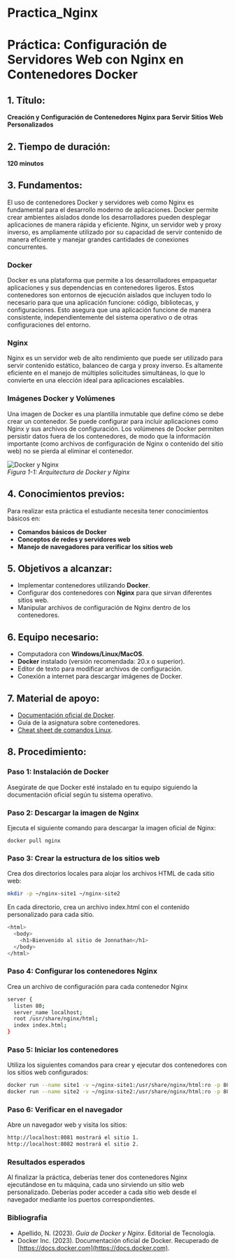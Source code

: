 # Practica_Nginx

# Práctica: Configuración de Servidores Web con Nginx en Contenedores Docker

## 1. Título:
**Creación y Configuración de Contenedores Nginx para Servir Sitios Web Personalizados**

## 2. Tiempo de duración:
**120 minutos**

## 3. Fundamentos:

El uso de contenedores Docker y servidores web como Nginx es fundamental para el desarrollo moderno de aplicaciones. Docker permite crear ambientes aislados donde los desarrolladores pueden desplegar aplicaciones de manera rápida y eficiente. Nginx, un servidor web y proxy inverso, es ampliamente utilizado por su capacidad de servir contenido de manera eficiente y manejar grandes cantidades de conexiones concurrentes.

### Docker
Docker es una plataforma que permite a los desarrolladores empaquetar aplicaciones y sus dependencias en contenedores ligeros. Estos contenedores son entornos de ejecución aislados que incluyen todo lo necesario para que una aplicación funcione: código, bibliotecas, y configuraciones. Esto asegura que una aplicación funcione de manera consistente, independientemente del sistema operativo o de otras configuraciones del entorno.

### Nginx
Nginx es un servidor web de alto rendimiento que puede ser utilizado para servir contenido estático, balanceo de carga y proxy inverso. Es altamente eficiente en el manejo de múltiples solicitudes simultáneas, lo que lo convierte en una elección ideal para aplicaciones escalables.

### Imágenes Docker y Volúmenes
Una imagen de Docker es una plantilla inmutable que define cómo se debe crear un contenedor. Se puede configurar para incluir aplicaciones como Nginx y sus archivos de configuración. Los volúmenes de Docker permiten persistir datos fuera de los contenedores, de modo que la información importante (como archivos de configuración de Nginx o contenido del sitio web) no se pierda al eliminar el contenedor.

![Docker y Nginx](https://example.com/docker-nginx-image)  
_Figura 1-1: Arquitectura de Docker y Nginx_

## 4. Conocimientos previos:
Para realizar esta práctica el estudiante necesita tener conocimientos básicos en:
- **Comandos básicos de Docker**
- **Conceptos de redes y servidores web**
- **Manejo de navegadores para verificar los sitios web**

## 5. Objetivos a alcanzar:
- Implementar contenedores utilizando **Docker**.
- Configurar dos contenedores con **Nginx** para que sirvan diferentes sitios web.
- Manipular archivos de configuración de Nginx dentro de los contenedores.

## 6. Equipo necesario:
- Computadora con **Windows/Linux/MacOS**.
- **Docker** instalado (versión recomendada: 20.x o superior).
- Editor de texto para modificar archivos de configuración.
- Conexión a internet para descargar imágenes de Docker.

## 7. Material de apoyo:
- [Documentación oficial de Docker](https://docs.docker.com).
- Guía de la asignatura sobre contenedores.
- [Cheat sheet de comandos Linux](https://example.com/linux-cheatsheet).

## 8. Procedimiento:

### Paso 1: Instalación de Docker
Asegúrate de que Docker esté instalado en tu equipo siguiendo la documentación oficial según tu sistema operativo.

### Paso 2: Descargar la imagen de Nginx
Ejecuta el siguiente comando para descargar la imagen oficial de Nginx:
```
docker pull nginx
```
### Paso 3: Crear la estructura de los sitios web

Crea dos directorios locales para alojar los archivos HTML de cada sitio web:

```bash
mkdir -p ~/nginx-site1 ~/nginx-site2
```
En cada directorio, crea un archivo index.html con el contenido personalizado para cada sitio.

```bash
<html>
  <body>
    <h1>Bienvenido al sitio de Jonnathan</h1>
  </body>
</html>
```
### Paso 4: Configurar los contenedores Nginx
Crea un archivo de configuración para cada contenedor Nginx
```bash
server {
  listen 80;
  server_name localhost;
  root /usr/share/nginx/html;
  index index.html;
}
```
### Paso 5: Iniciar los contenedores
Utiliza los siguientes comandos para crear y ejecutar dos contenedores con los sitios web configurados:
```bash
docker run --name site1 -v ~/nginx-site1:/usr/share/nginx/html:ro -p 8081:80 -d nginx
docker run --name site2 -v ~/nginx-site2:/usr/share/nginx/html:ro -p 8082:80 -d nginx
```
### Paso 6: Verificar en el navegador
Abre un navegador web y visita los sitios:
```bash
http://localhost:8081 mostrará el sitio 1.
http://localhost:8082 mostrará el sitio 2.
```
### Resultados esperados
Al finalizar la práctica, deberías tener dos contenedores Nginx ejecutándose en tu máquina, 
cada uno sirviendo un sitio web personalizado. Deberías poder acceder a cada sitio web desde el
navegador mediante los puertos correspondientes.

### Bibliografia

- Apellido, N. (2023). *Guía de Docker y Nginx*. Editorial de Tecnología.
- Docker Inc. (2023). Documentación oficial de Docker. Recuperado de [https://docs.docker.com](https://docs.docker.com).
